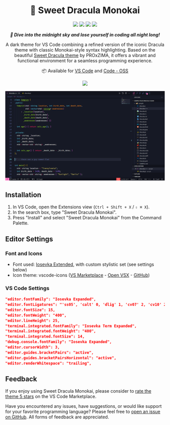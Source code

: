 <h1 align="center">🎨 Sweet Dracula Monokai</h1>

<p align="center">
    <a title="Visual Studio Marketplace Version" href="https://marketplace.visualstudio.com/items?itemName=lefd.sweetdracula-monokai"><img src="https://img.shields.io/visual-studio-marketplace/v/lefd.sweetdracula-monokai?style=for-the-badge&labelColor=11131c&color=8BE9FD"></a>
    <a title="Visual Studio Marketplace Installs" href="https://marketplace.visualstudio.com/items?itemName=lefd.sweetdracula-monokai"><img src="https://img.shields.io/visual-studio-marketplace/i/lefd.sweetdracula-monokai?style=for-the-badge&labelColor=11131c&color=8BE9FD"></a>
    <a title="Visual Studio Marketplace Downloads" href="https://marketplace.visualstudio.com/items?itemName=lefd.sweetdracula-monokai"><img src="https://img.shields.io/visual-studio-marketplace/d/lefd.sweetdracula-monokai?style=for-the-badge&labelColor=11131c&color=8BE9FD"></a>
    <a title="Open VSX Downloads" href="https://open-vsx.org/extension/lefd/sweetdracula-monokai"><img src="https://img.shields.io/open-vsx/dt/lefd/sweetdracula-monokai?label=Open%20VSX%20Downloads&style=for-the-badge&labelColor=11131c&color=8BE9FD"></a>
</p>

<p align="center">
    <i><b>🌌 Dive into the midnight sky and lose yourself in coding all night long!</b></i>
</p>

<p align="center">
    A dark theme for VS Code combining a refined version of the iconic Dracula theme with classic Monokai-style syntax highlighting. Based on the beautiful <a href="https://github.com/PROxZIMA/sweet-dracula">Sweet Dracula theme</a> by PROxZIMA, it offers a vibrant and functional environment for a seamless programming experience.
    <br>
</p>

<p align="center">
    📦 Available for <a href="https://marketplace.visualstudio.com/items?itemName=lefd.sweetdracula-monokai">VS Code</a> and <a href="https://open-vsx.org/extension/lefd/sweetdracula-monokai">Code - OSS</a>
    <br><br>
    <a title="Preview Theme on vscode.dev" href="https://vscode.dev/theme/lefd.sweetdracula-monokai">
        <img src="https://img.shields.io/badge/preview_on_vscode.dev-blue?style=for-the-badge&logo=visualstudiocode&color=50FA7B&logoColor=000000">
    </a>
</p>

![Sweet Dracula Monokai Preview](https://github.com/LEFD/sweetdracula-monokai/raw/HEAD/assets/screenshot.png)

## Installation

1. In VS Code, open the Extensions view (`Ctrl + Shift + X` / `⇧ ⌘ X`).
2. In the search box, type "Sweet Dracula Monokai".
3. Press "Install" and select "Sweet Dracula Monokai" from the Command Palette.

## Editor Settings

### Font and Icons

- Font used: [Iosevka Extended](https://github.com/be5invis/Iosevka), with custom stylistic set (see settings below)
- Icon theme: vscode-icons ([VS Marketplace](https://marketplace.visualstudio.com/items?itemName=vscode-icons-team.vscode-icons) - [Open VSX](https://open-vsx.org/extension/vscode-icons-team/vscode-icons) - [GitHub](https://github.com/vscode-icons/vscode-icons))

### VS Code Settings

```json
"editor.fontFamily": "Iosevka Expanded",
"editor.fontLigatures": "'ss05', 'calt' 0, 'dlig' 1, 'cv07' 2, 'cv10' 26, 'cv20' 10, 'cv44' 8, 'cv35' 2, 'cv60' 2, 'VSAL' 1, 'VLAD' 2",
"editor.fontSize": 15,
"editor.fontWeight": "400",
"editor.lineHeight": 25,
"terminal.integrated.fontFamily": "Iosevka Term Expanded",
"terminal.integrated.fontWeight": "400",
"terminal.integrated.fontSize": 14,
"debug.console.fontFamily": "Iosevka Expanded",
"editor.cursorWidth": 3,
"editor.guides.bracketPairs": "active",
"editor.guides.bracketPairsHorizontal": "active",
"editor.renderWhitespace": "trailing",
```

## Feedback

If you enjoy using Sweet Dracula Monokai, please consider to [rate the theme 5 stars](https://marketplace.visualstudio.com/items?itemName=lefd.sweetdracula-monokai&ssr=false#review-details) on the VS Code Marketplace.

Have you encountered any issues, have suggestions, or would like support for your favorite programming language? Please feel free to [open an issue on GitHub](https://github.com/LEFD/sweetdracula-monokai/issues/new). All forms of feedback are appreciated.
